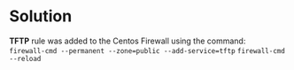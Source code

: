 # Solution
**TFTP** rule was added to the Centos Firewall using the command:          
`firewall-cmd --permanent --zone=public --add-service=tftp`
`firewall-cmd --reload`
